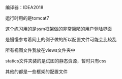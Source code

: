 编译器：IDEA2018

运行时用的是tomcat7





这个练习用的是ssm框架做的非常简陋的用户登陆界面

是慢慢参考着网上的例子做的所以配置文件可能会比较乱



所有视图文件我放在views文件夹中

statics文件夹装的是试图的静态资源，暂时只有css



其他的都是一些框架的配置文件